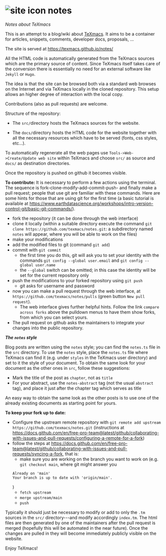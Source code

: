 # ![site icon](./resources/blog-icon.png) notes
*Notes about TeXmacs*

This is an attempt to a blog/wiki about [TeXmacs](http://www.texmacs.org). It aims to be a container for articles, snippets, comments, developer docs, proposals, ... 

The site is served at https://texmacs.github.io/notes/ 

All the HTML code is automatically generated from the TeXmacs sources which are the primary source of content. Since TeXmacs itself takes care of the conversion there is essentially no need for an external software like `Jekyll` or `Hugo`.

The idea is that the site can be browsed both via a standard web browses on the Internet and via TeXmacs locally in the cloned repository. This setup allows an higher degree of interaction with the local copy. 

Contributions (also as pull requests) are welcome. 


Structure of the repository:

 * The `src/`directory hosts the TeXmacs sources for the website. 

 * The `docs/`directory hosts the HTML code for the website together with all the necessary resources which have to be served (fonts, css styles, etc...).

To automatically regenerate all the web pages  use `Tools->Web->Create/Update web site` within TeXmacs and choose `src/` as source and `docs/` as destination directories. 

Once the repository is pushed on github it becomes visible. 

**To contribute:**
It is necessary to perform a few actions using the terminal. The sequence is fork-clone-modify-add-commit-push- and finally make a pull request; people that use git are familiar with these commands. Here are some hints for those that are using git for the first time (a basic tutorial is available at https://www.earthdatascience.org/workshops/intro-version-control-git/basic-git-commands/).

  * fork the repository (it can be done through the web interface)
  * clone it locally (within a suitable directory execute the command `git clone https://github.com/texmacs/notes.git`: a subdirectory named `notes` will appear, where you will be able to work on the files)
  * make your modifications
  * add the modified files to git (command `git add`)
  * commit with `git commit`
    * the first time you do this, git will ask you to set your identity with the commands `git config --global user.email` and `git config --global user.name`
    * the `--global` switch can be omitted; in this case the identity will be set for the current repository only
  * push the modifications to your forked repository using `git push`
    * git asks for username and password
  * now you can make a pull request through the web interface, at `https://github.com/texmacs/notes/pulls` (green button `New pull request`).
    * The web interface gives further helpful hints. Follow the link `compare across forks` above the pulldown menus to have them show forks, from which you can select yours.
  * The pull request on github asks the maintainers to integrate your changes into the public repository.

***The `notes` style***

Blog posts are written using the `notes` style; you can find the `notes.ts` file in the `src` directory. To use the `notes` style, place the `notes.ts` file where TeXmacs can find it (e.g. under `styles` in the TeXmacs user directory) and set to it the style of your document. To obtain the same look for your document as the other ones in `src`, follow these suggestions:

- Mark the title of the post as `chapter`, not as `title`
- For your abstract, use the `notes-abstract` tag (not the usual `abstract` tag), and place it just after the chapter tag which serves as title

An easy way to obtain the same look as the other posts is to use one of the already existing documents as starting point for yours.

**To keep your fork up to date:**
  * Configure the upstream remote repository with `git remote add upstream https://github.com/texmacs/notes.git` (instructions at https://docs.github.com/en/free-pro-team@latest/github/collaborating-with-issues-and-pull-requests/configuring-a-remote-for-a-fork)
  * follow the steps at https://docs.github.com/en/free-pro-team@latest/github/collaborating-with-issues-and-pull-requests/syncing-a-fork, that is:
    * make sure you are working on the branch you want to work on (e.g. `git checkout main`, where git might answer you 
    ```
    Already on 'main'
    Your branch is up to date with 'origin/main'.
    ```
    )
    * `fetch upstream`
    * `merge upstream/main`
    * `push`
    

Typically it should just be necessary to modify or add to only the `.tm` sources in the `src/` directory---and modify accordingly `index.tm`. The html files are then generated by one of the maintainers after the pull request is merged (hopefully this will be automated in the near future). Once the changes are pulled in they will become immediately publicly visible on the website.

Enjoy TeXmacs!

